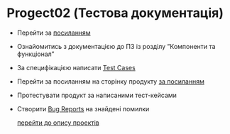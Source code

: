 # Progect02 (Тестова документація)
+ Перейти за [посиланням](https://textbook.edu.goit.global/qa-test-textbook/uk/docs/lesson-01/intro/)
+ Ознайомитись з документацією до ПЗ із розділу ”Компоненти та функціонал”
+ За специфікацією написати [Test Cases](https://github.com/makstyt/pet_projects2023/blob/project02/Test%20Cases.pdf) 
+ Перейти за посиланням на сторінку продукту [за посиланням](https://qa-autocheck-test.goit.global/?token=d5fcc3783ba50fcac78b5a5ea8e4d69f6fe51ed8368bc618a58a846ad8b03a63&block=xyz01ab35)
+ Протестувати продукт за написаними тест-кейсами
+ Створити [Bug Reports](https://github.com/makstyt/pet_projects2023/blob/project02/Bug%20Reports.pdf) на знайдені помилки

  [перейти до опису проектів](https://github.com/makstyt/pet_projects2023)
